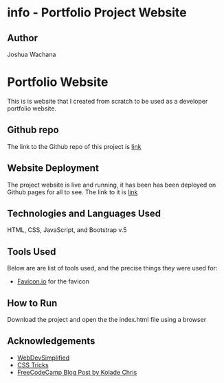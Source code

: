 # info - Portfolio Project Website

## Author

Joshua Wachana

# Portfolio Website

This is is website that I created from scratch to be used as a developer portfolio website.

## Github repo

The link to the Github repo of this project is [link](https://github.com/JoshuaWachana/info)

## Website Deployment

The project website is live and running, it has been has been deployed on Github pages for all to see. The link to it is [link](https://joshuawachana.github.io/info/)

## Technologies and Languages Used

HTML, CSS, JavaScript, and Bootstrap v.5

## Tools Used

Below are are list of tools used, and the precise things they were used for:

- [Favicon.io](https://favicon.io/) for the favicon

## How to Run

Download the project and open the the index.html file using a browser

## Acknowledgements

- [WebDevSimplified](https://www.youtube.com/c/WebDevSimplified)
- [CSS Tricks](https://css-tricks.com/)
- [FreeCodeCamp Blog Post by Kolade Chris](https://www.freecodecamp.org/news/how-to-build-a-developer-portfolio-website/)
